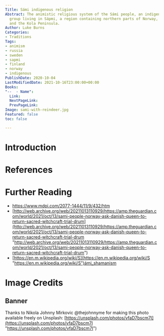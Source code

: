 ```yaml
---
Title: Sámi indigenous religion
Abstract: The animistic religious system of the Sámi people, an indigenous Finno-Ugric-speaking
  group living in Sápmi, a region containing northern parts of Norway, Sweden, Finland
  and the Kola Peninsula.
Author: Luke Burns
Categories:
- Traditions
Tags:
- animism
- russia
- sweden
- sapmi
- finland
- norway
- indigenous
PublishDate: 2020-10-04
LastModifiedDate: 2021-10-16T23:00:00+00:00
Books: 
"--  - Name":
  Link: 
  NextPageLink: 
  PrevPageLink: 
Image: sami-with-reindeer.jpg
Featured: false
toc: false

---
```

# Introduction

# References

# Further Reading

* https://www.mdpi.com/2077-1444/11/9/432/htm
* [http://web.archive.org/web/20211013110929/https://amp.theguardian.com/world/2021/oct/13/sami-people-norway-ask-danish-queen-to-return-sacred-witchcraft-trial-drum](http://web.archive.org/web/20211013110929/https://amp.theguardian.com/world/2021/oct/13/sami-people-norway-ask-danish-queen-to-return-sacred-witchcraft-trial-drum "http://web.archive.org/web/20211013110929/https://amp.theguardian.com/world/2021/oct/13/sami-people-norway-ask-danish-queen-to-return-sacred-witchcraft-trial-drum")
* [https://en.m.wikipedia.org/wiki/S](https://en.m.wikipedia.org/wiki/S "https://en.m.wikipedia.org/wiki/S")ámi_shamanism

# Image Credits

## Banner

Thanks to Nikola Johnny Mirkovic @thejohnnyme for making this photo available freely on Unsplash: [https://unsplash.com/photos/vfaD7bscm7I](https://unsplash.com/photos/vfaD7bscm7I "https://unsplash.com/photos/vfaD7bscm7I")